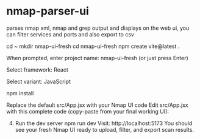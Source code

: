 # nmap-parser-ui
parses nmap xml, nmap and grep output and displays on the web ui, you can filter services and ports and also export to csv

cd ~
mkdir nmap-ui-fresh
cd nmap-ui-fresh
npm create vite@latest .

When prompted, enter project name: nmap-ui-fresh (or just press Enter)

Select framework: React

Select variant: JavaScript

npm install

Replace the default src/App.jsx with your Nmap UI code
Edit src/App.jsx with this complete code (copy-paste from your final working UI):

4. Run the dev server
npm run dev
Visit:
http://localhost:5173
You should see your fresh Nmap UI ready to upload, filter, and export scan results.

